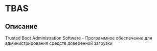 # TBAS

## Описание
Trusted Boot Administration Software - Программное обеспечение для администрирования средств доверенной загрузки